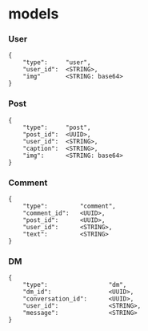 
# models

### User

    {
        "type":     "user", 
        "user_id":  <STRING>,
        "img"       <STRING: base64>
    }


### Post

    {
        "type":     "post",
        "post_id":  <UUID>,
        "user_id":  <STRING>,
        "caption":  <STRING>,
        "img":      <STRING: base64>
    }

### Comment 

    {
        "type":         "comment",
        "comment_id":   <UUID>,
        "post_id":      <UUID>,
        "user_id":      <STRING>,
        "text":         <STRING>
    }

### DM

    {
        "type":                 "dm",
        "dm_id":                <UUID>,
        "conversation_id":      <UUID>,
        "user_id":              <STRING>,
        "message":              <STRING>
    }